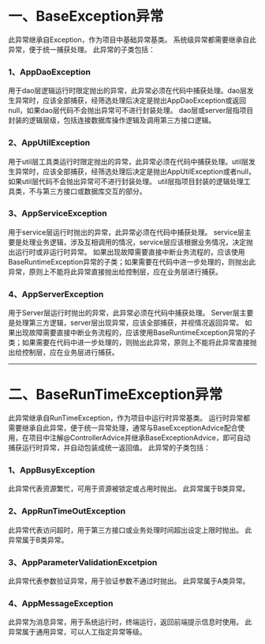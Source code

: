# 一、BaseException异常

此异常继承自Exception，作为项目中基础异常基类。
系统级异常都需要继承自此异常，便于统一捕获处理。
此异常的子类包括：
### 1、AppDaoException
用于dao层逻辑运行时限定抛出的异常，此异常必须在代码中捕获处理。dao层发生异常时，应该全部捕获，经筛选处理后决定是抛出AppDaoException或返回null，如果dao层代码不会抛出异常可不进行封装处理。
dao层或server层指项目封装的逻辑层级，包括连接数据库操作逻辑及调用第三方接口逻辑。
### 2、AppUtilException
用于util层工具类运行时限定抛出的异常，此异常必须在代码中捕获处理。util层发生异常时，应该全部捕获，经筛选处理后决定是抛出AppUtilException或者null，如果util层代码不会抛出异常可不进行封装处理。
util层指项目封装的逻辑处理工具类，不与第三方接口或数据库交互的部分。
### 3、AppServiceException
用于service层运行时抛出的异常，此异常必须在代码中捕获处理。
service层主要是处理业务逻辑，涉及互相调用的情况，service层应该根据业务情况，决定抛出运行时或非运行时异常。
如果出现故障需要直接中断业务流程的，应该使用BaseRuntimeException异常的子类；如果需要在代码中进一步处理的，则抛出此异常，原则上不能将此异常直接抛出给控制层，应在业务层进行捕获。
### 4、AppServerException
用于Server层运行时抛出的异常，此异常必须在代码中捕获处理。
Server层主要是处理第三方逻辑，server层出现异常，应该全部捕获，并视情况返回异常。
如果出现故障需要直接中断业务流程的，应该使用BaseRuntimeException异常的子类；如果需要在代码中进一步处理的，则抛出此异常，原则上不能将此异常直接抛出给控制层，应在业务层进行捕获。


---

# 二、BaseRunTimeException异常

此异常继承自RunTimeException，作为项目中运行时异常基类。
运行时异常都需要继承自此异常，便于统一异常处理，通常与BaseExceptionAdvice配合使用，在项目中注解@ControllerAdvice并继承BaseExceptionAdvice，即可自动捕获运行时异常，并自动包装成统一返回值。
此异常的子类包括：
### 1、AppBusyException
此异常代表资源繁忙，可用于资源被锁定或占用时抛出。
此异常属于B类异常。
### 2、AppRunTimeOutException
此异常代表访问超时，用于第三方接口或业务处理时间超出设定上限时抛出。
此异常属于B类异常。
### 3、AppParameterValidationExcetpion
此异常代表参数验证异常，用于验证参数不通过时抛出。
此异常属于A类异常。
### 4、AppMessageException
此异常为消息异常，用于系统运行时，终端运行，返回前端提示信息时使用。
此异常属于通用异常，可以人工指定异常等级。